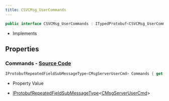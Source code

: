 ```yaml
---
title: CSVCMsg_UserCommands
---
```


```csharp
public interface CSVCMsg_UserCommands : ITypedProtobuf<CSVCMsg_UserCommands>, INativeHandle
```

- Implements

## Properties

### **Commands** - [Source Code](https://github.com/swiftly-solution/swiftlys2/blob/main/managed/src/SwiftlyS2.Generated/Protobufs/Interfaces/CSVCMsg_UserCommands.cs#L13)

```csharp
IProtobufRepeatedFieldSubMessageType<CMsgServerUserCmd> Commands { get; }
```

- Property Value

- [IProtobufRepeatedFieldSubMessageType](/docs/api/shared/netmessages/iprotobufrepeatedfieldsubmessagetype-1)<[CMsgServerUserCmd](/docs/api/shared/protobufdefinitions/cmsgserverusercmd)>

